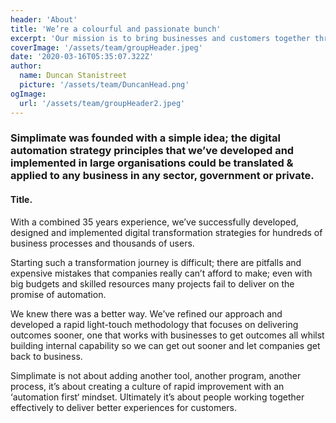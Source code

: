 ```yaml
---
header: 'About'
title: 'We’re a colourful and passionate bunch'
excerpt: 'Our mission is to bring businesses and customers together through our smart digital ‘automation-first’ approach.'
coverImage: '/assets/team/groupHeader.jpeg'
date: '2020-03-16T05:35:07.322Z'
author:
  name: Duncan Stanistreet
  picture: '/assets/team/DuncanHead.png'
ogImage:
  url: '/assets/team/groupHeader2.jpeg'
---
```


### Simplimate was founded with a simple idea; the digital automation strategy principles that we’ve developed and implemented in large organisations could be translated & applied to any business in any sector, government or private. 

#### Title. 

With a combined 35 years experience, we’ve successfully developed, designed and implemented digital transformation strategies for hundreds of business processes and thousands of users.

Starting such a transformation journey is difficult; there are pitfalls and expensive mistakes that companies really can’t afford to make; even with big budgets and skilled resources many projects fail to deliver on the promise of automation.

We knew there was a better way. We’ve refined our approach and developed a rapid light-touch methodology that focuses on delivering outcomes sooner, one that works with businesses to get outcomes all whilst building internal capability so we can get out sooner and let companies get back to business.

Simplimate is not about adding another tool, another program, another process, it’s about creating a culture of rapid improvement with an ‘automation first‘ mindset. Ultimately it’s about people working together effectively to deliver better experiences for customers.